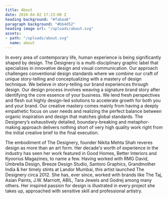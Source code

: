 ```yaml
---
title: About
date: 2016-04-02 17:23:00 Z
heading background: "#fabaa6"
paragraph background: "#bb4d52"
heading image url: "/uploads/about.svg"
assets:
- path: "/uploads/about.svg"
  name: about
---
```


In every area of contemporary life, human experience is being significantly shaped by design. The Designery is a multi-disciplinary graphic label that specializes in innovative design and visual communication. Our approach challenges conventional design standards where we combine our craft of unique story-telling and conceptualizing with a mastery of design technique.
We believe in story-telling our brand experiences through design. Our design process involves weaving a signature brand story after identifying the core essence of your business. We lend fresh perspectives and flesh out highly design-led solutions to accelerate growth for both you and your brand. Our creative mastery comes mainly from having a deeply empathetic focus on user needs and realizing the perfect balance between organic inspiration and design that matches global standards.
The Designery’s exhaustively detailed, boundary-breaking and metaphor-making approach delivers nothing short of very high quality work right from the initial creative brief to the final execution.

The embodiment of The Designery, founder Nikita Mehta Shah reveres design as more than an art form. Her decade's worth of experience in the industry has seen her work featured in Good Homes, Better Interiors and Kyoorius Magazines, to name a few. Having worked with RMG David, Umbrella Design, Breeze Design Studio, Santoro Graphics, Grandmother India & her timely stints at Landor Mumbai, this artist launched The Designery circa 2012. She has, ever since, worked with brands like The Taj, Asian Paints, J.W. Marriott, ABIL, Tara Jewels and Godrej among many others. Her inspired passion for design is illustrated in every project she takes up, approached with sensitive skill and professional artistry.
